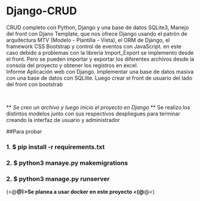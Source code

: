 # Django-CRUD

CRUD completo con Python, Django y una base de datos SQLite3, Manejo del front con Djano Template, que nos ofrece Django usando el patrón de arquitectura MTV (Modelo - Plantilla - Vista), el ORM de Django, el framework CSS Bootstrap y control de eventos con JavaScript. en este caso debido a problemas con la libreria Import_Export se implemento desde el front. Pero se pueden importar y exportar los diferentes archivos desde la consola del proyecto y obtener los registros en excel.
<br/>
Informe Aplicación web con Django.
Implementar una base de datos masiva con una base de datos con SQLlite. Luego crear el front de usuario del lado del front con bootstrab 

<br/>

**  _Se creo un archivo y luego inicio el  proyecto en Django_ **
Se realizo los distintos modelos junto con sus respectivos despliegues para terminar creando la interfaz de usuario y administrador

##Para probar

### 1. $ pip install -r requirements.txt
### 2. $ python3 manaye.py makemigrations 
### 2. $ python3 manage.py runserver 

(>@__@)>Se planea a usar docker en este proyecto <(@__@<)




